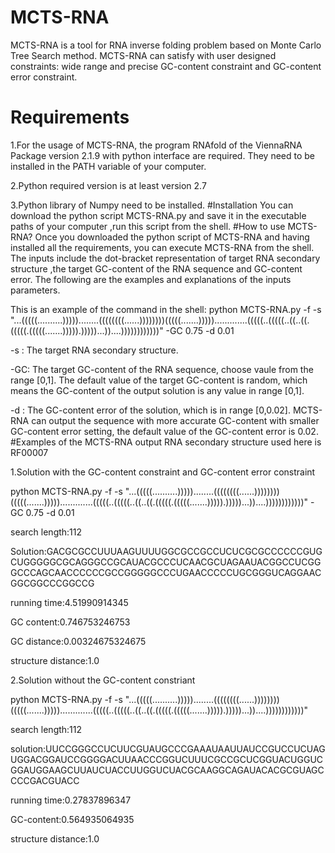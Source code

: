 # MCTS-RNA
MCTS-RNA is a tool for RNA inverse folding problem based on Monte Carlo Tree Search method. MCTS-RNA can satisfy with user designed constraints: wide range and precise GC-content constraint and GC-content error constraint. 
# Requirements
1.For the usage of MCTS-RNA, the program RNAfold of the ViennaRNA Package version 2.1.9 with python interface are required.
They need to be installed in the PATH variable of your computer.

2.Python required version is at least version 2.7

3.Python library of Numpy need to be installed.
#Installation
You can download the python script MCTS-RNA.py and save it in the executable paths of your computer ,run this script from the shell. 
#How to use MCTS-RNA?
Once you downloaded the python script of MCTS-RNA and having installed all the requirements, you can execute MCTS-RNA from the shell. The inputs include the dot-bracket representation of target RNA secondary structure ,the target GC-content of the RNA sequence and GC-content error. The following are the examples and explanations of the inputs parameters.

This is an example of the command in the shell:
python MCTS-RNA.py -f -s "...(((((..........)))))........((((((((......))))))))(((((.......))))).............(((((..(((((..((..((.(((((.(((((.......))))).)))))...))....))))))))))))" -GC 0.75 -d 0.01

-s : The target RNA secondary structure.

-GC: The target GC-content of the RNA sequence, choose vaule from the range [0,1]. The default value of the target GC-content is random, which means the GC-content of the output solution is any value in range [0,1]. 

-d : The GC-content error of the solution, which is in range [0,0.02]. MCTS-RNA can output the sequence with more accurate GC-content with smaller GC-content error setting, the default value of the GC-content error is 0.02.
#Examples of the MCTS-RNA output
RNA secondary structure used here is RF00007

1.Solution with the GC-content constraint and GC-content error constraint

python MCTS-RNA.py -f -s "...(((((..........)))))........((((((((......))))))))(((((.......))))).............(((((..(((((..((..((.(((((.(((((.......))))).)))))...))....))))))))))))" -GC 0.75 -d 0.01

search length:112

Solution:GACGCGCCUUUAAGUUUUGGCGCCGCCUCUCGCGCCCCCCGUGCUGGGGGCGCAGGGCCGCAUACGCCCUCAACGCUAGAAUACGGCCUCGGGCCCAGCAACCCCCCGCCGGGGGCCCUGAACCCCCUGCGGGUCAGGAACGGCGGCCCGGCCG

running time:4.51990914345

GC content:0.746753246753

GC distance:0.00324675324675

structure distance:1.0


2.Solution without the GC-content constriant

python MCTS-RNA.py -f -s "...(((((..........)))))........((((((((......))))))))(((((.......))))).............(((((..(((((..((..((.(((((.(((((.......))))).)))))...))....))))))))))))" 

search length:112

solution:UUCCGGGCCUCUUCGUAUGCCCGAAAUAAUUAUCCGUCCUCUAGUGGACGGAUCCGGGGACUUAACCCGGUCUUUCGCCGCUCGGUACUGGUCGGAUGGAAGCUUAUCUACCUUGGUCUACGCAAGGCAGAUACACGCGUAGCCCCGACGUACC

running time:0.27837896347

GC-content:0.564935064935

structure distance:1.0
